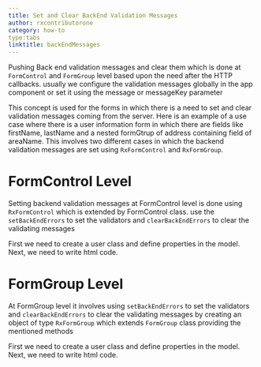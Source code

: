```yaml
---
title: Set and Clear BackEnd Validation Messages
author: rxcontributorone
category: how-to
type:tabs
linktitle: backEndMessages
---
```


Pushing Back end validation messages and clear them which is done at `FormControl` and `FormGroup` level based upon the need after the HTTP callbacks. usually we configure the validation messages globally in the app component or set it using the message or messageKey parameter

This concept is used for the forms in which there is a need to set and clear validation messages coming from the server. Here is an example of a use case where there is a user information form in which there are fields like firstName, lastName and a nested formGtrup of address containing field of areaName. This involves two different cases in which the backend validation messages are set using `RxFormControl` and `RxFormGroup`.

# FormControl Level
Setting backend validation messages at FormControl level is done using `RxFormControl` which is extended by FormControl class. use the `setBackEndErrors` to set the validators and `clearBackEndErrors` to clear the validating messages

<data-scope scope="['decorator']">
First we need to create a user class and define properties in the model.
<div component="app-code" key="backEndMessages-complete-model"></div> 
</data-scope>
<div component="app-code" key="backEndMessages-complete-component"></div> 
Next, we need to write html code.
<div component="app-code" key="backEndMessages-complete-html"></div> 
<div component="app-example-runner" ref-component="app-backEndMessages-complete"></div>

# FormGroup Level
At FormGroup level it involves using `setBackEndErrors` to set the validators and `clearBackEndErrors` to clear the validating messages by creating an object of type `RxFormGroup` which extends `FormGroup` class providing the mentioned methods

<data-scope scope="['decorator']">
First we need to create a user class and define properties in the model.
<div component="app-code" key="backEndMessages-add-model"></div> 
</data-scope>
<div component="app-code" key="backEndMessages-add-component"></div> 
Next, we need to write html code.
<div component="app-code" key="backEndMessages-add-html"></div> 
<div component="app-example-runner" ref-component="app-backEndMessages-add"></div>